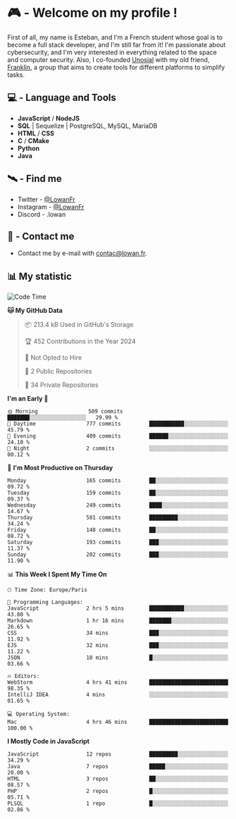 # 🎮 - Welcome on my profile !
First of all, my name is Esteban, and I'm a French student whose goal is to become a full stack developer, and I'm still far from it!
I'm passionate about cybersecurity, and I'm very interested in everything related to the space and computer security.
Also, I co-founded [Unosial](https://github.com/Unosial) with my old friend, [Franklin](https://github.com/AbaFranklin/), a group that aims to create tools for different platforms to simplify tasks. 



## 💻 - Language and Tools
- **JavaScript** / **NodeJS**
- **SQL** | Sequelize | PostgreSQL, MySQL, MariaDB
- **HTML** / **CSS**
- **C** / **CMake**
- **Python**
- **Java**

## 🛰️ - Find me

 - Twitter - [@LowanFr](https://twitter.com/LowanFr/)
 - Instagram - [@LowanFr](https://instagram.com/LowanFr)
 - Discord -  .lowan
 
## 📡 - Contact me
 - Contact me by e-mail with [contac@lowan.fr](mailto:contact@lowan.fr).

## 📊 My statistic
<!--START_SECTION:waka-->
![Code Time](http://img.shields.io/badge/Code%20Time-997%20hrs%2026%20mins-blue)

**🐱 My GitHub Data** 

> 📦 213.4 kB Used in GitHub's Storage 
 > 
> 🏆 452 Contributions in the Year 2024
 > 
> 🚫 Not Opted to Hire
 > 
> 📜 2 Public Repositories 
 > 
> 🔑 34 Private Repositories 
 > 
**I'm an Early 🐤** 

```text
🌞 Morning                509 commits         ███████░░░░░░░░░░░░░░░░░░   29.99 % 
🌆 Daytime                777 commits         ███████████░░░░░░░░░░░░░░   45.79 % 
🌃 Evening                409 commits         ██████░░░░░░░░░░░░░░░░░░░   24.10 % 
🌙 Night                  2 commits           ░░░░░░░░░░░░░░░░░░░░░░░░░   00.12 % 
```
📅 **I'm Most Productive on Thursday** 

```text
Monday                   165 commits         ██░░░░░░░░░░░░░░░░░░░░░░░   09.72 % 
Tuesday                  159 commits         ██░░░░░░░░░░░░░░░░░░░░░░░   09.37 % 
Wednesday                249 commits         ████░░░░░░░░░░░░░░░░░░░░░   14.67 % 
Thursday                 581 commits         █████████░░░░░░░░░░░░░░░░   34.24 % 
Friday                   148 commits         ██░░░░░░░░░░░░░░░░░░░░░░░   08.72 % 
Saturday                 193 commits         ███░░░░░░░░░░░░░░░░░░░░░░   11.37 % 
Sunday                   202 commits         ███░░░░░░░░░░░░░░░░░░░░░░   11.90 % 
```


📊 **This Week I Spent My Time On** 

```text
🕑︎ Time Zone: Europe/Paris

💬 Programming Languages: 
JavaScript               2 hrs 5 mins        ███████████░░░░░░░░░░░░░░   43.80 % 
Markdown                 1 hr 16 mins        ███████░░░░░░░░░░░░░░░░░░   26.65 % 
CSS                      34 mins             ███░░░░░░░░░░░░░░░░░░░░░░   11.92 % 
EJS                      32 mins             ███░░░░░░░░░░░░░░░░░░░░░░   11.22 % 
JSON                     10 mins             █░░░░░░░░░░░░░░░░░░░░░░░░   03.66 % 

🔥 Editors: 
WebStorm                 4 hrs 41 mins       █████████████████████████   98.35 % 
IntelliJ IDEA            4 mins              ░░░░░░░░░░░░░░░░░░░░░░░░░   01.65 % 

💻 Operating System: 
Mac                      4 hrs 46 mins       █████████████████████████   100.00 % 
```

**I Mostly Code in JavaScript** 

```text
JavaScript               12 repos            █████████░░░░░░░░░░░░░░░░   34.29 % 
Java                     7 repos             █████░░░░░░░░░░░░░░░░░░░░   20.00 % 
HTML                     3 repos             ██░░░░░░░░░░░░░░░░░░░░░░░   08.57 % 
PHP                      2 repos             █░░░░░░░░░░░░░░░░░░░░░░░░   05.71 % 
PLSQL                    1 repo              █░░░░░░░░░░░░░░░░░░░░░░░░   02.86 % 
```




<!--END_SECTION:waka-->
